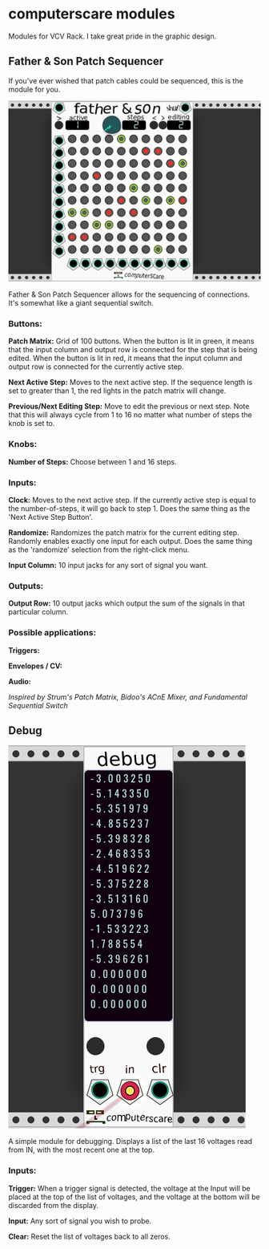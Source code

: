
# computerscare modules

Modules for VCV Rack.  I take great pride in the graphic design.

## Father & Son Patch Sequencer



If you've ever wished that patch cables could be sequenced, this is the module for you.

![ComputerscarePatchSequencer](./doc/computerscare-patch-sequencer-basic.png)

Father & Son Patch Sequencer allows for the sequencing of connections.  It's somewhat like a giant sequential switch.

### Buttons:
**Patch Matrix:** Grid of 100 buttons.  When the button is lit in green, it means that the input column and output row is connected for the step that is being edited.  When the button is lit in red, it means that the input column and output row is connected for the currently active step.

**Next Active Step:** Moves to the next active step.  If the sequence length is set to greater than 1, the red lights in the patch matrix will change.

**Previous/Next Editing Step:** Move to edit the previous or next step.  Note that this will always cycle from 1 to 16 no matter what number of steps the knob is set to.

### Knobs:
**Number of Steps:** Choose between 1 and 16 steps.

### Inputs:
**Clock:** Moves to the next active step.  If the currently active step is equal to the number-of-steps, it will go back to step 1.  Does the same thing as the 'Next Active Step Button'.

**Randomize:** Randomizes the patch matrix for the current editing step.  Randomly enables exactly one input for each output.  Does the same thing as the 'randomize' selection from the right-click menu.

**Input Column:** 10 input jacks for any sort of signal you want.

### Outputs:
**Output Row:** 10 output jacks which output the sum of the signals in that particular column.

### Possible applications:

**Triggers:**

**Envelopes / CV:**

**Audio:**


*Inspired by Strum's Patch Matrix, Bidoo's ACnE Mixer, and Fundamental Sequential Switch*

## Debug

![ComputerscareDebug](./doc/computerscare-debug-basic.png)

A simple module for debugging.  Displays a list of the last 16 voltages read from IN, with the most recent one at the top.

### Inputs:
**Trigger:** When a trigger signal is detected, the voltage at the Input will be placed at the top of the list of voltages, and the voltage at the bottom will be discarded from the display.

**Input:** Any sort of signal you wish to probe.

**Clear:** Reset the list of voltages back to all zeros.
